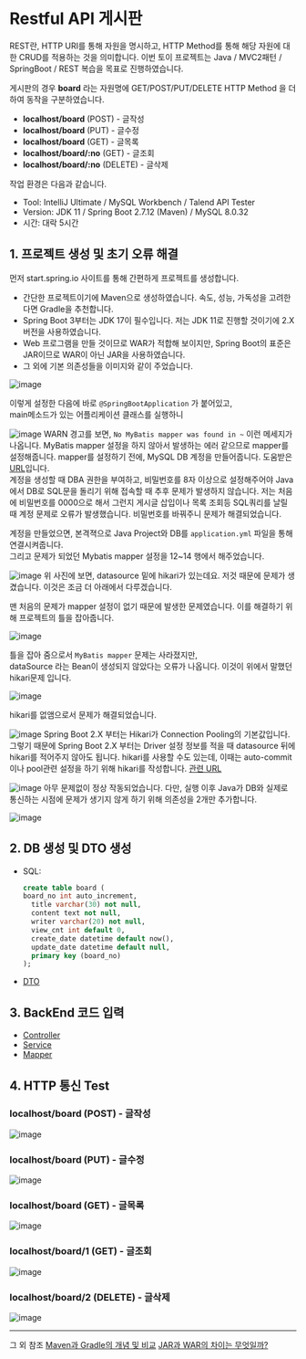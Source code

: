 # Restful API 게시판
REST란, HTTP URI를 통해 자원을 명시하고, HTTP Method를 통해 해당 자원에 대한 CRUD를 적용하는 것을 의미합니다. 이번 토이 프로젝트는 Java / MVC2패턴 / SpringBoot / REST 복습을 목표로 진행하였습니다.   

게시판의 경우 **board** 라는 자원명에 GET/POST/PUT/DELETE HTTP Method 을 더하여 동작을 구분하였습니다.
- **localhost/board** (POST) - 글작성
- **localhost/board** (PUT) - 글수정
- **localhost/board** (GET) - 글목록
- **localhost/board/:no** (GET) - 글조회
- **localhost/board/:no** (DELETE) - 글삭제

작업 환경은 다음과 같습니다.
- Tool: IntelliJ Ultimate / MySQL Workbench / Talend API Tester
- Version: JDK 11 / Spring Boot 2.7.12 (Maven) / MySQL 8.0.32
- 시간: 대락 5시간

## 1. 프로젝트 생성 및 초기 오류 해결

먼저 start.spring.io 사이트를 통해 간편하게 프로젝트를 생성합니다.
- 간단한 프로젝트이기에 Maven으로 생성하였습니다. 속도, 성능, 가독성을 고려한다면 Gradle을 추천합니다.
- Spring Boot 3부터는 JDK 17이 필수입니다. 저는 JDK 11로 진행할 것이기에 2.X 버전을 사용하였습니다.
- Web 프로그램을 만들 것이므로 WAR가 적합해 보이지만, Spring Boot의 표준은 JAR이므로 WAR이 아닌 JAR을 사용하였습니다.
- 그 외에 기본 의존성들을 이미지와 같이 주었습니다.


![image](https://github.com/thdqudgnsToy/toy_board/assets/92148521/83c5a7e7-1532-4053-9ba7-7d1daae75f17)

이렇게 설정한 다음에 바로 `@SpringBootApplication` 가 붙어있고,   
main메소드가 있는 어플리케이션 클래스를 실행하니   

![image](https://github.com/thdqudgnsToy/toy_board/assets/92148521/4c376037-2a5a-4825-91d6-62f5baf4468a)
WARN 경고를 보면, `No MyBatis mapper was found in ~` 이런 메세지가 나옵니다. MyBatis mapper 설정을 하지 않아서 발생하는 에러 같으므로 mapper를 설정해줍니다. mapper를 설정하기 전에, MySQL DB 계정을 만들어줍니다. 도움받은 [URL](https://clgnsdl94.tistory.com/49)입니다.   
계정을 생성할 때 DBA 권한을 부여하고, 비밀번호를 8자 이상으로 설정해주어야 Java에서 DB로 SQL문을 돌리기 위해 접속할 때 추후 문제가 발생하지 않습니다. 저는 처음에 비밀번호를 0000으로 해서 그런지 게시글 삽입이나 목록 조회등 SQL쿼리를 날릴 때 계정 문제로 오류가 발생했습니다. 비밀번호를 바꿔주니 문제가 해결되었습니다.   

계정을 만들었으면, 본격젹으로 Java Project와 DB를 `application.yml` 파일을 통해 연결시켜줍니다.   
그리고 문제가 되었던 Mybatis mapper 설정을 12~14 행에서 해주었습니다.   

![image](https://github.com/thdqudgnsToy/toy_board/assets/92148521/fdf4aaa7-bd15-494a-bf5e-08498610dc7c)
위 사진에 보면, datasource 밑에 hikari가 있는데요. 저것 때문에 문제가 생겼습니다. 이것은 조금 더 아래에서 다루겠습니다.   

맨 처음의 문제가 mapper 설정이 없기 때문에 발생한 문제였습니다. 이를 해결하기 위해 프로젝트의 틀을 잡아줍니다.   

![image](https://github.com/thdqudgnsToy/toy_board/assets/92148521/1b29d4e1-6dac-4880-8b18-e6a8a23b7745)

틀을 잡아 줌으로서 `MyBatis mapper` 문제는 사라졌지만,   
dataSource 라는 Bean이 생성되지 않았다는 오류가 나옵니다. 이것이 위에서 말했던 hikari문제 입니다.   

![image](https://github.com/thdqudgnsToy/toy_board/assets/92148521/9f52a76c-3c30-4314-8853-1e8d3c25097f)

hikari를 없앰으로서 문제가 해결되었습니다.   

![image](https://github.com/thdqudgnsToy/toy_board/assets/92148521/bfce3c6b-b14b-4cc2-8f08-848551477fb3)
Spring Boot 2.X 부터는 Hikari가 Connection Pooling의 기본값입니다. 그렇기 때문에 Spring Boot 2.X 부터는 Driver 설정 정보를 적을 때 datasource 뒤에 hikari를 적어주지 않아도 됩니다. hikari를 사용할 수도 있는데, 이때는 auto-commit이나 pool관련 설정을 하기 위해 hikari를 작성합니다. [관련 URL](https://girinprogram93.tistory.com/46)   

![image](https://github.com/thdqudgnsToy/toy_board/assets/92148521/7b3bfe03-31cd-4ebe-b192-5dc07d006805)
아무 문제없이 정상 작동되었습니다. 다만, 실행 이후 Java가 DB와 실제로 통신하는 시점에 문제가 생기지 않게 하기 위해 의존성을 2개만 추가합니다.

![image](https://github.com/thdqudgnsToy/toy_board/assets/92148521/62808dbb-d888-4c5b-8ebc-91e935fa1969)




## 2. DB 생성 및 DTO 생성
  - SQL:
    ```sql
    create table board (
    board_no int auto_increment,
      title varchar(30) not null,
      content text not null,
      writer varchar(20) not null,
      view_cnt int default 0,
      create_date datetime default now(),
      update_date datetime default null,
      primary key (board_no)
    );
    ```
  - [DTO](https://github.com/thdqudgnsToy/toy_board/blob/main/src/main/java/com/board/model/dto/Board.java)

## 3. BackEnd 코드 입력
  - [Controller](https://github.com/thdqudgnsToy/toy_board/blob/main/src/main/java/com/board/controller/BoardController.java)
  - [Service](https://github.com/thdqudgnsToy/toy_board/tree/main/src/main/java/com/board/model/service)
  - [Mapper](https://github.com/thdqudgnsToy/toy_board/tree/main/src/main/resources/mapper/board.xml)

## 4. HTTP 통신 Test
### **localhost/board** (POST) - 글작성
![image](https://github.com/thdqudgnsToy/toy_board/assets/92148521/b838668e-bf26-4fd0-a91b-b9575b95c42f)
### **localhost/board** (PUT) - 글수정
![image](https://github.com/thdqudgnsToy/toy_board/assets/92148521/50c2a468-8a66-43fe-9cca-f72bdf9b4538)
### **localhost/board** (GET) - 글목록
![image](https://github.com/thdqudgnsToy/toy_board/assets/92148521/310a5860-e8a0-46b4-a354-704a1a99fe95)
### **localhost/board/1** (GET) - 글조회
![image](https://github.com/thdqudgnsToy/toy_board/assets/92148521/0861c1de-44fc-4f98-8207-a93c00169615)
### **localhost/board/2** (DELETE) - 글삭제
![image](https://github.com/thdqudgnsToy/toy_board/assets/92148521/c3e037f7-0a9a-468e-af41-acc528830aa7)


---

그 외 참조
[Maven과 Gradle의 개념 및 비교](https://dev-coco.tistory.com/65)
[JAR과 WAR의 차이는 무엇일까?](https://wonin.tistory.com/498)
